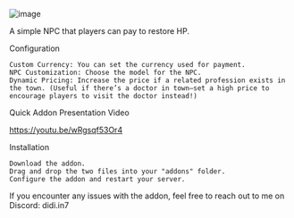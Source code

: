 ![image](https://github.com/user-attachments/assets/adf42003-3659-4dd8-bbf4-13bc21e1a6d6)

A simple NPC that players can pay to restore HP.

Configuration

    Custom Currency: You can set the currency used for payment.
    NPC Customization: Choose the model for the NPC.
    Dynamic Pricing: Increase the price if a related profession exists in the town. (Useful if there’s a doctor in town—set a high price to encourage players to visit the doctor instead!)

Quick Addon Presentation Video

https://youtu.be/wRgsqf53Or4

Installation

    Download the addon.
    Drag and drop the two files into your "addons" folder.
    Configure the addon and restart your server.

If you encounter any issues with the addon, feel free to reach out to me on Discord: didi.in7
